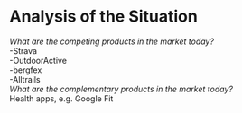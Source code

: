 # Analysis of the Situation

*What are the competing products in the market today?*\
-Strava\
-OutdoorActive\
-bergfex\
-Alltrails\
*What are the complementary products in the market today?*\
Health apps, e.g. Google Fit
